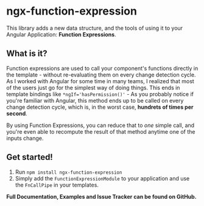# ngx-function-expression
This library adds a new data structure, and the tools of using it to your Angular Application: **Function Expressions**.

## What is it?
Function expressions are used to call your component's functions directly in the template - without re-evaluating them on every change detection cycle.
As I worked with Angular for some time in many teams, I realized that most of the users just go for the simplest way of doing things. This ends in template bindings like `*ngIf='hasPermission()'` - As you probably notice if you're familiar with Angular, this method ends up to be called on every change detection cycle, which is, in the worst case, **hundrets of times per second**.

By using Function Expressions, you can reduce that to _one_ simple call, and you're even able to recompute the result of that method anytime one of the inputs change.

## Get started!

1. Run `npm install ngx-function-expression`
1. Simply add the `FunctionExpressionModule` to your application and use the `FnCallPipe` in your templates.


**Full Documentation, Examples and Issue Tracker can be found on GitHub.**
